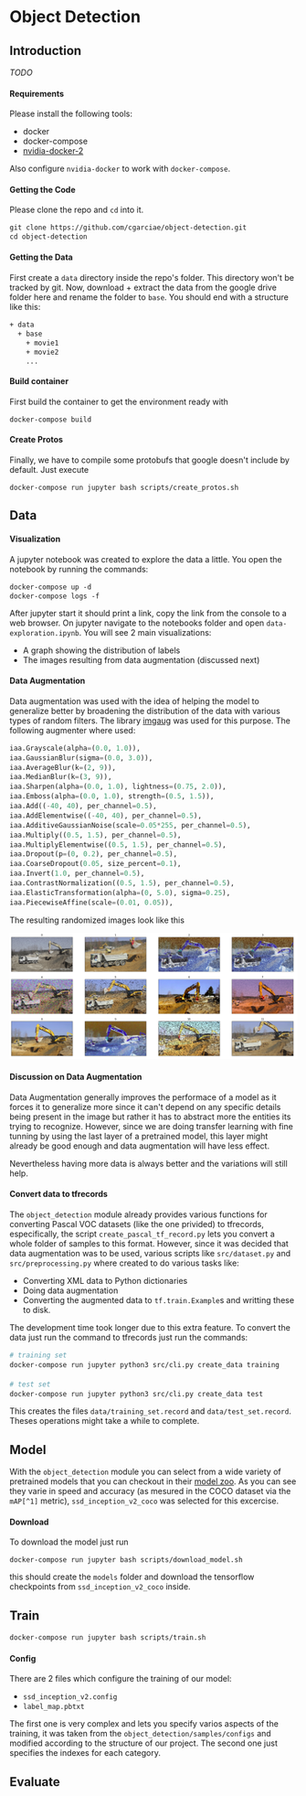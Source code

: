 # Object Detection
## Introduction
*TODO* 

#### Requirements 
Please install the following tools:
* docker
* docker-compose
* [nvidia-docker-2](https://github.com/nvidia/nvidia-docker/wiki/Installation-(version-2.0))

Also configure `nvidia-docker` to work with `docker-compose`.

#### Getting the Code
Please clone the repo and `cd` into it.
```
git clone https://github.com/cgarciae/object-detection.git
cd object-detection
```

#### Getting the Data
First create a `data` directory inside the repo's folder. This directory won't be tracked by git. Now, download + extract the data from the google drive folder here and rename the folder to `base`. You should end with a structure like this:
```
+ data
  + base
    + movie1
    + movie2
    ...
```
#### Build container
First build the container to get the environment ready with
```
docker-compose build
```

#### Create Protos
Finally, we have to compile some protobufs that google doesn't include by default. Just execute
```
docker-compose run jupyter bash scripts/create_protos.sh
```

## Data 

#### Visualization
A jupyter notebook was created to explore the data a little. You open the notebook by running the commands:
```
docker-compose up -d
docker-compose logs -f
```
After jupyter start it should print a link, copy the link from the console to a web browser. On jupyter navigate to the notebooks folder and open `data-exploration.ipynb`. You will see 2 main visualizations:
* A graph showing the distribution of labels
* The images resulting from data augmentation (discussed next)

#### Data Augmentation

Data augmentation was used with the idea of helping the model to generalize better by broadening the distribution of the data with various types of random filters. The library [imgaug](https://github.com/aleju/imgaug) was used for this purpose. The following augmenter where used:

```python
iaa.Grayscale(alpha=(0.0, 1.0)),
iaa.GaussianBlur(sigma=(0.0, 3.0)),
iaa.AverageBlur(k=(2, 9)),
iaa.MedianBlur(k=(3, 9)),
iaa.Sharpen(alpha=(0.0, 1.0), lightness=(0.75, 2.0)),
iaa.Emboss(alpha=(0.0, 1.0), strength=(0.5, 1.5)),
iaa.Add((-40, 40), per_channel=0.5),
iaa.AddElementwise((-40, 40), per_channel=0.5),
iaa.AdditiveGaussianNoise(scale=0.05*255, per_channel=0.5),
iaa.Multiply((0.5, 1.5), per_channel=0.5),
iaa.MultiplyElementwise((0.5, 1.5), per_channel=0.5),
iaa.Dropout(p=(0, 0.2), per_channel=0.5),
iaa.CoarseDropout(0.05, size_percent=0.1),
iaa.Invert(1.0, per_channel=0.5),
iaa.ContrastNormalization((0.5, 1.5), per_channel=0.5),
iaa.ElasticTransformation(alpha=(0, 5.0), sigma=0.25),
iaa.PiecewiseAffine(scale=(0.01, 0.05)),
```
The resulting randomized images look like this

![data-augmentation](readme/data-augmentation.png "data-augmentation")


#### Discussion on Data Augmentation
Data Augmentation generally improves the performace of a model as it forces it to generalize more since it can't depend on any specific details being present in the image but rather it has to abstract more the entities its trying to recognize. However, since we are doing transfer learning with fine tunning by using the last layer of a pretrained model, this layer might already be good enough and data augmentation will have less effect. 

Nevertheless having more data is always better and the variations will still help.

#### Convert data to tfrecords
The `object_detection` module already provides various functions for converting Pascal VOC datasets (like the one privided) to tfrecords, especifically, the script `create_pascal_tf_record.py` lets you convert a whole folder of samples to this format. However, since it was decided that data augmentation was to be used, various scripts like `src/dataset.py` and `src/preprocessing.py` where created to do various tasks like:
* Converting XML data to Python dictionaries
* Doing data augmentation
* Converting the augmented data to `tf.train.Example`s and writting these to disk.

The development time took longer due to this extra feature. To convert the data just run the command to tfrecords just run the commands:

```bash
# training set
docker-compose run jupyter python3 src/cli.py create_data training

# test set
docker-compose run jupyter python3 src/cli.py create_data test
```
This creates the files `data/training_set.record` and `data/test_set.record`. Theses operations might take a while to complete.

## Model
With the `object_detection` module you can select from a wide variety of pretrained models that you can checkout in their [model zoo](https://github.com/tensorflow/models/blob/master/research/object_detection/g3doc/detection_model_zoo.md#coco-trained-models-coco-models). As you can see they varie in speed and accuracy (as mesured in the COCO dataset via the `mAP[^1]` metric), `ssd_inception_v2_coco` was selected for this excercise. 

#### Download
To download the model just run
```
docker-compose run jupyter bash scripts/download_model.sh
```
this should create the `models` folder and download the tensorflow checkpoints from `ssd_inception_v2_coco` inside.

## Train
```bash
docker-compose run jupyter bash scripts/train.sh
```
#### Config
There are 2 files which configure the training of our model:
* `ssd_inception_v2.config`
* `label_map.pbtxt`

The first one is very complex and lets you specify varios aspects of the training, it was taken from the `object_detection/samples/configs` and modified according to the structure of our project. The second one just specifies the indexes for each category.

## Evaluate
